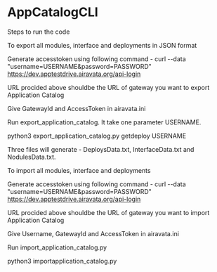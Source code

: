 # AppCatalogCLI

Steps to run the code

To export all modules, interface and deployments in JSON format

Generate accesstoken using following command -
curl --data "username=USERNAME&password=PASSWORD" https://dev.apptestdrive.airavata.org/api-login

URL procided above shouldbe the URL of gateway you want to export Application Catalog

Give GatewayId and AccessToken in airavata.ini

Run export_application_catalog.
 It take one parameter USERNAME.

python3  export_application_catalog.py getdeploy USERNAME

Three files will generate - DeploysData.txt, InterfaceData.txt and NodulesData.txt.

To import all modules, interface and deployments

Generate accesstoken using following command -
curl --data "username=USERNAME&password=PASSWORD" https://dev.apptestdrive.airavata.org/api-login

URL procided above shouldbe the URL of gateway you want to import Application Catalog

Give Username, GatewayId and AccessToken in airavata.ini

Run import_application_catalog.py

python3 importapplication_catalog.py